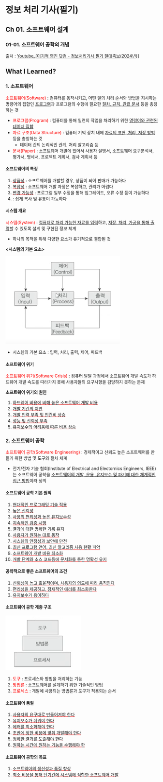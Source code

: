 # 정보 처리 기사(필기)
## Ch 01. 소프트웨어 설계 
### 01-01. 소프트웨어 공학의 개념
출처 : [Youtube_[이기적 영진 닷컴 - 정보처리기사 필기 절대족보(2024년)]](https://www.youtube.com/playlist?list=PL6i7rGeEmTvqEjTJF3PJR4a1N9KTPpfw0)

## What I Learned?
### 1. 소프트웨어
<span style="color: red">소프트웨어(Software)</span> : 컴퓨터를 동작시키고, 어떤 일의 처리 순서와 방법을 지시하는 명령어의 집합인 <u>프로그램</u>과 프로그램의 수행에 필요한 <u>절차, 규칙, 관련 문서</u> 등을 총칭하는 것
- <span style="color: red">프로그램(Program)</span> : 컴퓨터를 통해 일련의 작업을 처리하기 위한 <u>명령어와 관련된 데이터 집합</u>
- <span style="color: red">자료 구조(Data Structure)</span> : 컴퓨터 기억 장치 내에 <u>자료의 표현, 처리, 저장 방법</u> 등을 총칭하는 것
    - 데이터 간의 논리적인 관계, 처리 알고리즘 등
- <span style="color: red">문서(Paper)</span> : 소프트웨어 개발에 있어서 사용자 설명서, 소프트웨어 요구분석서, 평가서, 명세서, 프로젝트 계획서, 검사 계획서 등

#### 소프트웨어의 특징
1. <span style="text-decoration: underline; text-decoration-color: red;">상품성</span> : 소프트웨어를 개발할 경우, 상품이 되어 판매가 가능하다
2. <span style="text-decoration: underline; text-decoration-color: red;">복잡성</span> : 소프트웨어 개발 과정은 복잡하고, 관리가 어렵다
3. <span style="text-decoration: underline; text-decoration-color: red;">변경 가능성</span> : 프로그램 일부 수정을 통해 업그레이드, 오류 수정 등이 가능하다
4. <span style="text-decoration: underline; text-decoration-color: red;"></u></span> : 쉽게 복사 및 유통이 가능하다

#### 시스템 개요
<span style="color: red">시스템(System)</span> : <u>컴퓨터로 처리 가능한 자료를 입력</u>하고, <u>저장, 처리, 가공을 통해 출력</u>할 수 있도록 설계 및 구현된 정보 체계
- 하나의 목적을 위해 다양한 요소가 유기적으로 결합된 것


**<시스템의 기본 요소>**

![시스템의 기본 요소](<../images/Ch01/01-01.시스템의 기본 요소.PNG>)
- 시스템의 기본 요소 : 입력, 처리, 출력, 제어, 피드백

#### 소프트웨어 위기
<span style="color: red">소프트웨어 위기(Software Crisis)</span> : 컴퓨터 발달 과정에서 소프트웨어 개발 속도가 하드웨어 개발 속도를 따라가지 못해 사용자들의 요구사항을 감당하지 못하는 문제

**소프트웨어 위기의 원인**
1. <span style="text-decoration: underline; text-decoration-color: red;">하드웨어 비용에 비해 높은 소프트웨어 개발 비용</span>
2. <span style="text-decoration: underline; text-decoration-color: red;">개발 기간의 지연</span>
3. <span style="text-decoration: underline; text-decoration-color: red;">개발 인력 부족 및 인건비 상승</span>
4. <span style="text-decoration: underline; text-decoration-color: red;">성능 및 신뢰성 부족</span>
5. <span style="text-decoration: underline; text-decoration-color: red;">유지보수의 어려움에 따른 비용 상승</span>

### 2. 소프트웨어 공학
<span style="color: red">소프트웨어 공학(Software Engineering)</span> : 경제적이고 신뢰도 높은 소프트웨어를 만들기 위한 방법 및 도구와 절차 체계
- 전기/전자 기술 협회(Institute of Electrical and Electornics Engineers, IEEE)는 소프트웨어 공학을 <u>소프트웨어의 개발, 운용, 유지보수 및 파기에 대한 체계적인 접근 방법</u>이라 정의

#### 소프트웨어 공학 기본 원칙
1. <span style="text-decoration: underline; text-decoration-color: red;">현대적인 프로그래밍 기술 적용</span>
2. <span style="text-decoration: underline; text-decoration-color: red;">높은 신뢰성</span>
3. <span style="text-decoration: underline; text-decoration-color: red;">사용의 편리성과 높은 유지보수성</span>
4. <span style="text-decoration: underline; text-decoration-color: red;">지속적인 검증 시행</span>
5. <span style="text-decoration: underline; text-decoration-color: red;">결과에 대한 명확한 기록 유지</span>
6. <span style="text-decoration: underline; text-decoration-color: red;">사용자가 원하는 대로 동작</span>
7. <span style="text-decoration: underline; text-decoration-color: red;">시스템의 안정성과 보안에 만전</span>
8. <span style="text-decoration: underline; text-decoration-color: red;">최신 프로그램 언어, 최신 알고리즘 사용 현황 파악</span>
9. <span style="text-decoration: underline; text-decoration-color: red;">소프트웨어 개발 비용 최소화</span>
10. <span style="text-decoration: underline; text-decoration-color: red;">개발 단계와 소스 코드등에 문서화를 통한 명확성 유지</span>

#### 공학적으로 좋은 소프트웨어의 조건
1. <span style="text-decoration: underline; text-decoration-color: red;">신뢰성이 높고 효율적이며, 사용자의 의도에 따라 움직인다</span>
2. <span style="text-decoration: underline; text-decoration-color: red;">편리성을 제공하고, 잠재적인 에러를 최소화한다</span>
3. <span style="text-decoration: underline; text-decoration-color: red;">유지보수가 용이하다</span>

#### 소프트웨어 공학 계층 구조
![소프트웨어 공학 계층 구조](<../images/Ch01/01-02.소프트웨어 공학 계층 구조.PNG>)
1. <span style="color: red">도구</span> : 프로세스와 방법을 처리하는 기능
2. <span style="color: red">방법론</span> : 소프트웨어를 설계하기 위한 기술적인 방법
3. <span style="color: red">프로세스</span> : 개발에 사용되는 방법론과 도구가 적용되는 순서

#### 소프트웨어 품질
1. <span style="text-decoration: underline; text-decoration-color: red;">사용자의 요구대로 만들어져야 한다</span>
2. <span style="text-decoration: underline; text-decoration-color: red;">유지보수가 쉬워야 한다</span>
3. <span style="text-decoration: underline; text-decoration-color: red;">에러를 최소화해야 한다</span>
4. <span style="text-decoration: underline; text-decoration-color: red;">초반에 정한 비용에 맞춰 개발해야 한다</span>
5. <span style="text-decoration: underline; text-decoration-color: red;">정확한 결과를 도출해야 한다</span>
6. <span style="text-decoration: underline; text-decoration-color: red;">원하는 시간에 원하는 기능을 수행해야 한</span>

#### 소프트웨어 공학의 목표
1. <span style="text-decoration: underline; text-decoration-color: red;">소프트웨어의 생산성과 품질 향상</span>
2. <span style="text-decoration: underline; text-decoration-color: red;">최소 비용을 통해 단기간에 시스템에 적합한 소프트웨어 개발</span>
